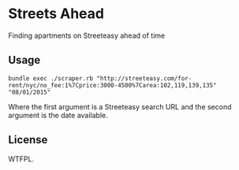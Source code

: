 # Streets Ahead

Finding apartments on Streeteasy ahead of time

## Usage

```
bundle exec ./scraper.rb "http://streeteasy.com/for-rent/nyc/no_fee:1%7Cprice:3000-4500%7Carea:102,119,139,135" "08/01/2015"
```

Where the first argument is a Streeteasy search URL and the second argument is the date available.

## License

WTFPL.
